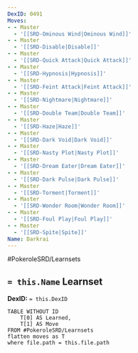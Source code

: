 ```yaml
---
DexID: 0491
Moves:
- - Master
  - '[[SRD-Ominous Wind|Ominous Wind]]'
- - Master
  - '[[SRD-Disable|Disable]]'
- - Master
  - '[[SRD-Quick Attack|Quick Attack]]'
- - Master
  - '[[SRD-Hypnosis|Hypnosis]]'
- - Master
  - '[[SRD-Feint Attack|Feint Attack]]'
- - Master
  - '[[SRD-Nightmare|Nightmare]]'
- - Master
  - '[[SRD-Double Team|Double Team]]'
- - Master
  - '[[SRD-Haze|Haze]]'
- - Master
  - '[[SRD-Dark Void|Dark Void]]'
- - Master
  - '[[SRD-Nasty Plot|Nasty Plot]]'
- - Master
  - '[[SRD-Dream Eater|Dream Eater]]'
- - Master
  - '[[SRD-Dark Pulse|Dark Pulse]]'
- - Master
  - '[[SRD-Torment|Torment]]'
- - Master
  - '[[SRD-Wonder Room|Wonder Room]]'
- - Master
  - '[[SRD-Foul Play|Foul Play]]'
- - Master
  - '[[SRD-Spite|Spite]]'
Name: Darkrai
---
```


#PokeroleSRD/Learnsets

## `= this.Name` Learnset

**DexID:** `= this.DexID`

```dataview
TABLE WITHOUT ID
    T[0] AS Learned,
    T[1] AS Move
FROM #PokeroleSRD/Learnsets
flatten moves as T
where file.path = this.file.path
```
